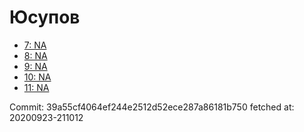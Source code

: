 # Юсупов
- [7: NA](7.md)
- [8: NA](8.md)
- [9: NA](9.md)
- [10: NA](10.md)
- [11: NA](11.md)

Commit: 39a55cf4064ef244e2512d52ece287a86181b750
 fetched at: 20200923-211012
